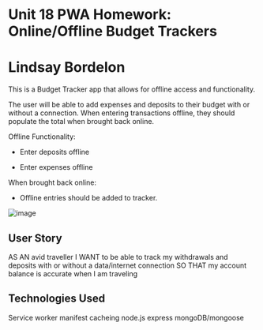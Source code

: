 # Unit 18 PWA Homework: Online/Offline Budget Trackers

# Lindsay Bordelon

This is a Budget Tracker app that allows for offline access and functionality.

The user will be able to add expenses and deposits to their budget with or without a connection. When entering transactions offline, they should populate the total when brought back online.

Offline Functionality:

- Enter deposits offline

- Enter expenses offline

When brought back online:

- Offline entries should be added to tracker.

![image](https://user-images.githubusercontent.com/71234155/107857274-b4eae580-6dea-11eb-980d-4c8fc2edbecf.png)

## User Story

AS AN avid traveller
I WANT to be able to track my withdrawals and deposits with or without a data/internet connection
SO THAT my account balance is accurate when I am traveling

## Technologies Used

Service worker
manifest
cacheing
node.js
express
mongoDB/mongoose
